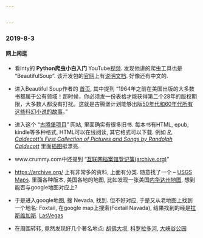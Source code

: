 ```yaml
---


---
```


<h3 id="section">2019-8-3</h3>
<h4 id="网上闲逛">网上闲逛</h4>
<ul>
<li>
<p>看Inty的 <strong>Python爬虫小白入门</strong> YouTube<a href="https://www.youtube.com/watch?v=Np-7FksEa2k">视频</a>. 发现他讲的爬虫工具也是 “BeautifulSoup”. 该开发包的<a href="https://www.crummy.com">官网</a>上有<a href="https://www.crummy.com/software/BeautifulSoup/bs4/doc/">说明文档</a>. 好像还有中文的.</p>
</li>
<li>
<p>进入Beautiful Soup作者的 <a href="https://www.crummy.com">首页</a>, 其中提到 “1964年之前在美国出版的大多数书都属于公有领域！那时候，你必须发一份表格才能获得第二个28年的版权期限，大多数人都没有打扰。这就是古腾堡计划能够出版<a href="http://www.gutenberg.org/ebooks/author/24817">50年代和60年代所有这些科幻小说的故事</a>。”</p>
</li>
<li>
<p>进入这个 “<a href="http://www.gutenberg.org">古腾堡项目</a>” 网站, 里面确实有很多旧书. 每本书有HTML, epub, kindle等多种格式, HTML可以在线阅读, 其它格式可以下载. 例如 <em><a href="http://www.gutenberg.org/ebooks/20777">R. Caldecott’s First Collection of Pictures and Songs by Randolph Caldecott</a></em> 里面<a href="http://www.gutenberg.org/files/20777/20777-h/images/i-010.jpg">插图</a>挺漂亮.</p>
</li>
<li>
<p>www.crummy.com中还提到 “<a href="https://archive.org/search.php?query=creator%3A%22Library+of+Congress.+Copyright+Office.%22">互联网档案馆登记簿(archive.org)</a>”</p>
</li>
<li>
<p><a href="https://archive.org/">https://archive.org/</a> 上有非常多的资料, 上面有分类. 随意找了一个 – <a href="https://archive.org/details/maps_usgs">USGS Maps</a>. 里面各种版本, 美国各地的地图, 比如发现一张美国<a href="https://archive.org/download/usgs_drg_nv_36115_c6">内华达州地图</a>, 想到能否与google地图对应上?</p>
</li>
<li>
<p>于是进入google地图, 搜 Nevada, 找到. 但不好对应, 于是又从老地图上找到一个地名: Foxtail, 在google map上搜索(Foxtail Navada), 结果找到的经是<a href="https://www.google.com/maps/@36.1222908,-115.1707819,3a,75y,8.01h,95.89t/data=!3m8!1e1!3m6!1sAF1QipM1OTtn1fk7iVaf0XUEHCUXw992Y7Kcaol5cnkT!2e10!3e11!6shttps:%2F%2Flh5.googleusercontent.com%2Fp%2FAF1QipM1OTtn1fk7iVaf0XUEHCUXw992Y7Kcaol5cnkT%3Dw203-h100-k-no-pi0-ya312.36655-ro-0-fo100!7i4224!8i1746?hl=zh-TW">拉斯维加斯</a>. <a href="https://drive.google.com/file/d/1onVMXtQjVa65Xg-MueekEQv4yPUQyWzh/view?usp=sharing">LasVegas</a></p>
</li>
<li>
<p>在周围转转, 竟然发现好几个著名地点: <a href="https://www.google.com/maps/search/Canyon+Vegas/@36.0157062,-114.7398214,760m/data=!3m1!1e3?hl=zh-TW">胡佛大坝</a>, <a href="https://www.google.com/maps/place/%E5%A4%A7%E5%B3%BD%E8%B0%B7%E5%9C%8B%E5%AE%B6%E5%85%AC%E5%9C%92/@36.1129685,-113.3416191,143870m/data=!3m1!1e3!4m6!3m5!1s0x873312ae759b4d15:0x1f38a9bec9912029!4b1!8m2!3d36.1069652!4d-112.1129972?hl=zh-TW">科罗拉多河</a>, <a href="https://drive.google.com/file/d/1qv1RZeNuMfHN12HJxfPnshNy-OrY_J9M/view?usp=sharing">大峡谷公园</a></p>
</li>
</ul>

